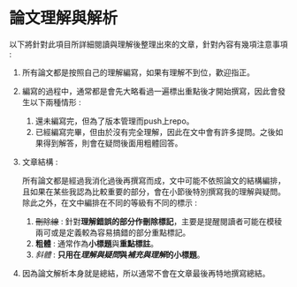 # 論文理解與解析

以下將針對此項目所詳細閱讀與理解後整理出來的文章，針對內容有幾項注意事項 : 

1. 所有論文都是按照自己的理解編寫，如果有理解不到位，歡迎指正。

2. 編寫的過程中，通常都是會先大略看過一遍標出重點後才開始撰寫，因此會發生以下兩種情形 : 

   1. 還未編寫完，但為了版本管理而push上repo。
   2. 已經編寫完畢，但由於沒有完全理解，因此在文中會有許多提問。之後如果得到解答，則會在疑問後面用粗體回答。

3. 文章結構 : 

   所有論文都是經過我消化過後再撰寫而成，文中可能不依照論文的結構編排，且如果在某些我認為比較重要的部分，會在小節後特別撰寫我的理解與疑問。除此之外，在文中編排在不同的等級有不同的標示 : 

   1. ~~刪除線~~ : 針對**理解錯誤的部分作刪除標記**，主要是提醒閱讀者可能在模稜兩可或是定義較為容易搞錯的部分重點標記。
   2. **粗體** : 通常作為**小標題**與**重點標註**。
   3. *斜體*  : **只用在*理解與疑問*與*補充與理解*的小標題**。

4. 因為論文解析本身就是總結，所以通常不會在文章最後再特地撰寫總結。